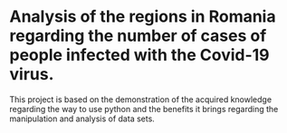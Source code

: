 # Analysis of the regions in Romania regarding the number of cases of people infected with the Covid-19 virus.
This project is based on the demonstration of the acquired knowledge regarding the way to use python and the benefits it brings regarding the manipulation and analysis of data sets.
